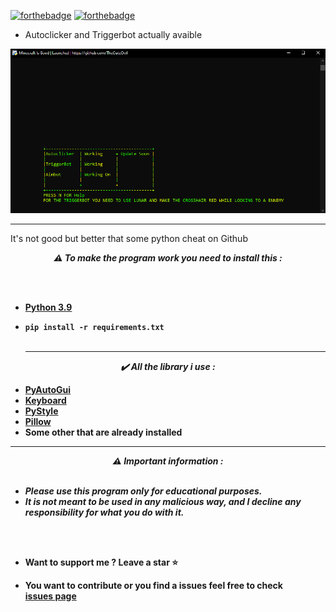 [![forthebadge](https://forthebadge.com/images/badges/made-with-python.svg)](https://forthebadge.com)
[![forthebadge](https://forthebadge.com/images/badges/built-with-love.svg)](https://forthebadge.com)

* Autoclicker and Triggerbot actually avaible

![plot](./Image/Capture.PNG)

-----

It's not good but better that some python cheat on Github

<p align="center"><strong><i>⚠️ To make the program work you need to install this :</i></strong</p>
  
<br><br>
* <a href="https://www.python.org/ftp/python/3.9.13/python-3.9.13-amd64.exe">Python 3.9</a>
* `pip install -r requirements.txt`
<br><br>
  
  -----
<p align="center"><i>✔️ All the library i use :</i></p>

* <a href="https://pypi.org/project/PyAutoGUI/">PyAutoGui</a>
* <a href="https://pypi.org/project/keyboard/">Keyboard</a>
* <a href="https://github.com/billythegoat356/pystyle">PyStyle</a>
* <a href="https://pypi.org/project/Pillow/">Pillow</a>
* Some other that are already installed
---
  <p align="center"><strong><i>⚠️ Important information :</i></strong</p>
<br><br>

* ***Please use this program only for educational purposes.***
* ***It is not meant to be used in any malicious way, and I decline any responsibility for what you do with it.***

<br><br>
* Want to support me ? Leave a star ⭐ 
 
 * You want to contribute or you find a issues feel free to check <br/>[issues page](https://github.com/TheCuteOwl/Minecraft-Cheat/issues)
